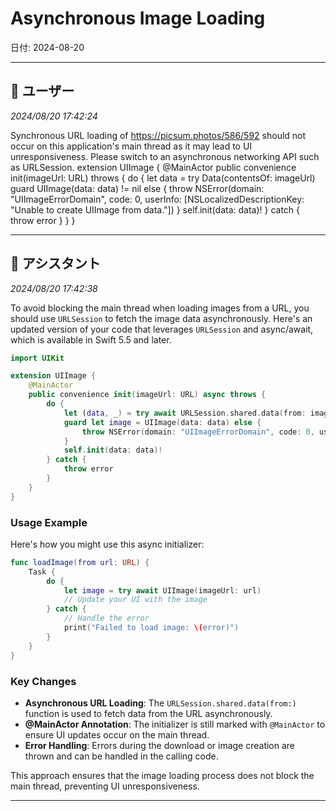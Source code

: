 # Asynchronous Image Loading

日付: 2024-08-20

---

## 👤 ユーザー
*2024/08/20 17:42:24*

Synchronous URL loading of https://picsum.photos/586/592 should not occur on this application's main thread as it may lead to UI unresponsiveness. Please switch to an asynchronous networking API such as URLSession.
extension UIImage {
    @MainActor
    public convenience init(imageUrl: URL) throws {
        do {
            let data = try Data(contentsOf: imageUrl)
            guard UIImage(data: data) != nil else {
                throw NSError(domain: "UIImageErrorDomain", code: 0, userInfo: [NSLocalizedDescriptionKey: "Unable to create UIImage from data."])
            }
            self.init(data: data)!
        } catch {
            throw error
        }
    }
}

---

## 🤖 アシスタント
*2024/08/20 17:42:38*

To avoid blocking the main thread when loading images from a URL, you should use `URLSession` to fetch the image data asynchronously. Here's an updated version of your code that leverages `URLSession` and async/await, which is available in Swift 5.5 and later.

```swift
import UIKit

extension UIImage {
    @MainActor
    public convenience init(imageUrl: URL) async throws {
        do {
            let (data, _) = try await URLSession.shared.data(from: imageUrl)
            guard let image = UIImage(data: data) else {
                throw NSError(domain: "UIImageErrorDomain", code: 0, userInfo: [NSLocalizedDescriptionKey: "Unable to create UIImage from data."])
            }
            self.init(data: data)!
        } catch {
            throw error
        }
    }
}
```

### Usage Example

Here's how you might use this async initializer:

```swift
func loadImage(from url: URL) {
    Task {
        do {
            let image = try await UIImage(imageUrl: url)
            // Update your UI with the image
        } catch {
            // Handle the error
            print("Failed to load image: \(error)")
        }
    }
}
```

### Key Changes
- **Asynchronous URL Loading**: The `URLSession.shared.data(from:)` function is used to fetch data from the URL asynchronously.
- **@MainActor Annotation**: The initializer is still marked with `@MainActor` to ensure UI updates occur on the main thread.
- **Error Handling**: Errors during the download or image creation are thrown and can be handled in the calling code.

This approach ensures that the image loading process does not block the main thread, preventing UI unresponsiveness.

---
